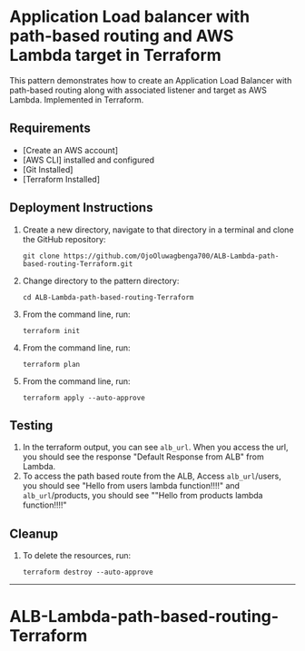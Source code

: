 # Application Load balancer with path-based routing and AWS Lambda target in Terraform

This pattern demonstrates how to create an Application Load Balancer with path-based routing along with associated listener and target as AWS Lambda. Implemented in Terraform.


## Requirements

* [Create an AWS account]
* [AWS CLI] installed and configured
* [Git Installed]
* [Terraform Installed]

## Deployment Instructions

1. Create a new directory, navigate to that directory in a terminal and clone the GitHub repository:
    ``` 
    git clone https://github.com/OjoOluwagbenga700/ALB-Lambda-path-based-routing-Terraform.git
    ```
2. Change directory to the pattern directory:
    ```
    cd ALB-Lambda-path-based-routing-Terraform
    ```
3. From the command line, run:

    ```terraform init``` 

4. From the command line, run:
    
    ```terraform plan``` 
5. From the command line, run:
    
    ```terraform apply --auto-approve``` 

## Testing

1. In the terraform output, you can see `alb_url`. When you access the url, you should see the response "Default Response from ALB" from Lambda.
2. To access the path based route from the ALB, Access `alb_url`/users, you should see "Hello from users lambda function!!!!" and `alb_url`/products, you should see ""Hello from products lambda function!!!!"


## Cleanup
 
1. To delete the resources, run:

    ```terraform destroy --auto-approve``` 
----
# ALB-Lambda-path-based-routing-Terraform
